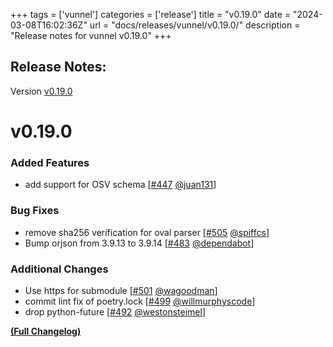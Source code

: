 +++
tags = ['vunnel']
categories = ['release']
title = "v0.19.0"
date = "2024-03-08T16:02:36Z"
url = "docs/releases/vunnel/v0.19.0/"
description = "Release notes for vunnel v0.19.0"
+++

## Release Notes:
Version [v0.19.0](https://github.com/anchore/vunnel/releases/tag/v0.19.0)

# v0.19.0

### Added Features

- add support for OSV schema [[#447](https://github.com/anchore/vunnel/pull/447) [@juan131](https://github.com/juan131)]

### Bug Fixes

- remove sha256 verification for oval parser [[#505](https://github.com/anchore/vunnel/pull/505) [@spiffcs](https://github.com/spiffcs)]
- Bump orjson from 3.9.13 to 3.9.14 [[#483](https://github.com/anchore/vunnel/pull/483) [@dependabot](https://github.com/dependabot)]

### Additional Changes

- Use https for submodule [[#501](https://github.com/anchore/vunnel/pull/501) [@wagoodman](https://github.com/wagoodman)]
- commit lint fix of poetry.lock [[#499](https://github.com/anchore/vunnel/pull/499) [@willmurphyscode](https://github.com/willmurphyscode)]
- drop python-future [[#492](https://github.com/anchore/vunnel/pull/492) [@westonsteimel](https://github.com/westonsteimel)]

**[(Full Changelog)](https://github.com/anchore/vunnel/compare/v0.18.5...v0.19.0)**
